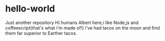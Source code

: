 # hello-world
Just another repository
Hi humans
Albert here,i like Node,js and coffeescript(that's what i'm made of!)
i've had tacos on the moon and find them far superior to Earther tacos.
